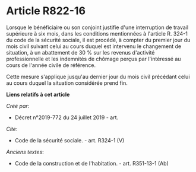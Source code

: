 # Article R822-16

Lorsque le bénéficiaire ou son conjoint justifie d'une interruption de travail supérieure à six mois, dans les conditions
mentionnées à l'article R. 324-1 du code de la sécurité sociale, il est procédé, à compter du premier jour du mois civil
suivant celui au cours duquel est intervenu le changement de situation, à un abattement de 30 % sur les revenus d'activité
professionnelle et les indemnités de chômage perçus par l'intéressé au cours de l'année civile de référence.

Cette mesure s'applique jusqu'au dernier jour du mois civil précédant celui au cours duquel la situation considérée prend
fin.

**Liens relatifs à cet article**

_Créé par_:

  - Décret n°2019-772 du 24 juillet 2019 - art.

_Cite_:

  - Code de la sécurité sociale. - art. R324-1 (V)

_Anciens textes_:

  - Code de la construction et de l'habitation. - art. R351-13-1 (Ab)
